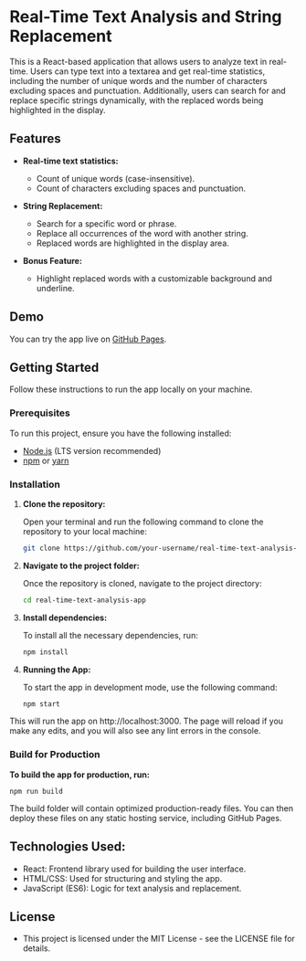# Real-Time Text Analysis and String Replacement

This is a React-based application that allows users to analyze text in real-time. Users can type text into a textarea and get real-time statistics, including the number of unique words and the number of characters excluding spaces and punctuation. Additionally, users can search for and replace specific strings dynamically, with the replaced words being highlighted in the display.

## Features

- **Real-time text statistics:**
  - Count of unique words (case-insensitive).
  - Count of characters excluding spaces and punctuation.
  
- **String Replacement:**
  - Search for a specific word or phrase.
  - Replace all occurrences of the word with another string.
  - Replaced words are highlighted in the display area.

- **Bonus Feature:**
  - Highlight replaced words with a customizable background and underline.

## Demo

You can try the app live on [GitHub Pages](https://ankitkumar55.github.io/Real-Time-Text-Analysis/).

## Getting Started

Follow these instructions to run the app locally on your machine.

### Prerequisites

To run this project, ensure you have the following installed:

- [Node.js](https://nodejs.org/) (LTS version recommended)
- [npm](https://www.npmjs.com/) or [yarn](https://yarnpkg.com/)

### Installation

1. **Clone the repository:**

   Open your terminal and run the following command to clone the repository to your local machine:

   ```bash
   git clone https://github.com/your-username/real-time-text-analysis-app.git


2. **Navigate to the project folder:**

    Once the repository is cloned, navigate to the project directory:

    ```bash
    cd real-time-text-analysis-app

4. **Install dependencies:**

    To install all the necessary dependencies, run:

     ```bash
     npm install


5. **Running the App:**

    To start the app in development mode, use the following command:

    ```bash
    npm start

  This will run the app on http://localhost:3000. The page will reload if you make any edits, and you will also see any lint errors in the console.


### Build for Production

 **To build the app for production, run:**
     
    npm run build

 The build folder will contain optimized production-ready files. You can then deploy these files on any static hosting service, including GitHub Pages.

## Technologies Used:
 - React: Frontend library used for building the user interface.
 - HTML/CSS: Used for structuring and styling the app.
 - JavaScript (ES6): Logic for text analysis and replacement.

## License
 - This project is licensed under the MIT License - see the LICENSE file for details.
